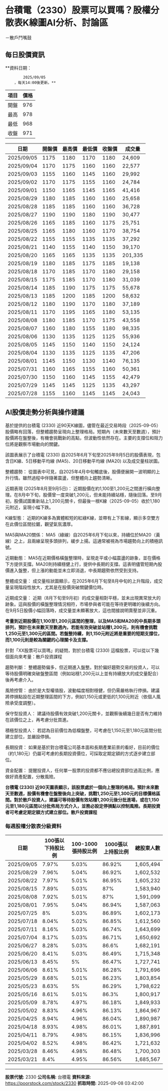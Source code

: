 # 台積電（2330）股票可以買嗎？股權分散表K線圖AI分析、討論區
－散戶鬥嘴鼓

## 每日股價資訊

**資料日期：
        
            2025/09/05
        ，每天14:00後更新。**

| 項目 | 價格 |
|------|------|
| 開盤 | 976 |
| 最高 | 978 |
| 最低 | 968 |
| 收盤 | 971 |

| 日期 | 開盤價 | 最高價 | 最低價 | 收盤價 | 成交量 |
|------|--------|--------|--------|--------|--------|
| 2025/09/05 | 1175 | 1180 | 1170 | 1180 | 24,609 |
| 2025/09/04 | 1170 | 1175 | 1160 | 1160 | 22,577 |
| 2025/09/03 | 1155 | 1160 | 1145 | 1160 | 29,992 |
| 2025/09/02 | 1170 | 1175 | 1155 | 1160 | 24,784 |
| 2025/09/01 | 1150 | 1165 | 1145 | 1165 | 41,416 |
| 2025/08/29 | 1180 | 1185 | 1160 | 1160 | 25,658 |
| 2025/08/28 | 1185 | 1185 | 1160 | 1160 | 36,728 |
| 2025/08/27 | 1190 | 1190 | 1180 | 1190 | 30,477 |
| 2025/08/26 | 1165 | 1185 | 1160 | 1175 | 25,751 |
| 2025/08/25 | 1165 | 1180 | 1160 | 1170 | 38,754 |
| 2025/08/22 | 1155 | 1155 | 1135 | 1135 | 37,292 |
| 2025/08/21 | 1140 | 1155 | 1140 | 1150 | 39,170 |
| 2025/08/20 | 1165 | 1165 | 1135 | 1135 | 201,335 |
| 2025/08/19 | 1180 | 1185 | 1175 | 1185 | 19,138 |
| 2025/08/18 | 1170 | 1185 | 1170 | 1180 | 29,158 |
| 2025/08/15 | 1175 | 1185 | 1170 | 1180 | 31,039 |
| 2025/08/14 | 1185 | 1190 | 1175 | 1175 | 55,678 |
| 2025/08/13 | 1185 | 1200 | 1185 | 1200 | 58,632 |
| 2025/08/12 | 1180 | 1190 | 1170 | 1180 | 37,189 |
| 2025/08/11 | 1170 | 1195 | 1165 | 1180 | 53,135 |
| 2025/08/08 | 1180 | 1185 | 1170 | 1175 | 43,558 |
| 2025/08/07 | 1160 | 1180 | 1155 | 1180 | 98,335 |
| 2025/08/06 | 1130 | 1135 | 1125 | 1125 | 55,936 |
| 2025/08/05 | 1145 | 1150 | 1140 | 1150 | 24,124 |
| 2025/08/04 | 1130 | 1135 | 1125 | 1135 | 47,206 |
| 2025/08/01 | 1145 | 1150 | 1130 | 1140 | 76,135 |
| 2025/07/31 | 1160 | 1165 | 1155 | 1160 | 50,361 |
| 2025/07/30 | 1150 | 1160 | 1145 | 1155 | 42,479 |
| 2025/07/29 | 1145 | 1145 | 1125 | 1135 | 43,297 |
| 2025/07/28 | 1155 | 1160 | 1145 | 1145 | 24,043 |

## AI股價走勢分析與操作建議

基於提供的台積電 (2330) 近90天K線圖，儘管在最近交易時段（2025-09-05）股價略有回落，但整體趨勢呈現向上整理格局。短期內（未來數天至數週），預計股價將在盤整後，有機會挑戰新的高點，但波動性依然存在。主要的支撐位和阻力位將是觀察市場動向的關鍵。

該圖表展示了台積電 (2330) 自2025年6月下旬至2025年9月5日的股價表現，包含日K線、5日移動平均線 (MA5)、20日移動平均線 (MA20) 以及成交量柱狀圖。

整體趨勢： 從圖表中可見，自2025年4月中旬觸底後，股價便展開一波明顯的上升行情。雖然過程中伴隨著震盪，但整體向上趨勢清晰。

近期表現 (2025年8月至9月5日)： 近期股價在約1,100至1,200元之間進行橫向整理。在8月中下旬，股價曾一度突破1,200元，但未能持續站穩，隨後回落。至9月初，股價試圖重新站上1,200元關卡，但最後一根K線（2025-09-05）收於1,180元附近，呈現小幅下跌。

K線型態： 近期的K線多為實體較短的紅綠K線，並帶有上下影線，顯示多空雙方在此價位區間拉鋸，觀望氣氛濃厚。

MA5與MA20關係： MA5（綠線）自2025年6月下旬以來，持續位於MA20（黃線）之上，且兩線呈現多頭排列，緩步上揚。這通常被視為市場趨勢向上的積極訊號。

近期動態： MA5在近期價格橫盤整理時，呈現走平或小幅震盪的跡象，並在價格下方提供支撐。MA20則持續穩健上行，提供中長期的支撐。這表明儘管短期內股價進入盤整，但上漲的動能並未立即消退，中長期趨勢依然受到支持。

整體成交量： 成交量柱狀圖顯示，在2025年6月下旬至8月中旬的上升階段，成交量呈現階段性放大，尤其是在股價突破關鍵價位時。

近期成交量： 近期（8月下旬至9月初）的成交量相對平穩，並未出現異常放大的跡象。這與股價的橫盤整理情況相符，市場參與者可能在等待更明確的後續方向。在9月5日股價小幅回落時，成交量並未顯著放大，這也間接說明賣壓並非沉重。

**考量到近期股價在1,100至1,200元區間的整理，以及MA5和MA20的中長期多頭排列，預計在未來數天至數週內，若能有效突破並站穩1,200元，則有機會挑戰1,250元至1,300元的區間。若盤整持續，則1,150元附近將是重要的短期支撐位，而1,100元則是較為關鍵的心理關卡及支撐。**

針對「XX股票可以買嗎」的疑問，對於台積電 (2330) 這檔股票，可以從以下幾個面向來考量：散戶投資課程

趨勢判斷： 整體趨勢偏多，但近期進入盤整。對於偏好趨勢交易的投資人，可以等待股價明確突破盤整區間（例如站穩1,200元以上並有持續放大的成交量配合）後再考慮介入。

風險控管： 由於是大型權值股，波動幅度相對穩健，但仍需嚴格執行停損。建議將停損點設在近期整理區間的下方，例如1,150元或更低的1,100元附近（依個人風險承受度調整）。

保守型投資人： 建議待股價有效突破1,200元關卡，並觀察後續幾日是否有力維持在該價位之上，再考慮分批買進。

積極型投資人： 若認為目前價位為低檔盤整，可考慮在1,150元至1,180元區間分批建立部位，並嚴設停損。

長期投資： 如果是基於對台積電公司基本面和長期產業前景的看好，目前的價位（約1,180元）仍屬可考慮的長期投資價位，可採取定期定額的方式逐步建立部位。

資金配置： 提醒投資人，任何單一股票的投資都不應佔總投資部位過高比例，應做好資產配置，分散風險。

**台積電 (2330) 近90天圖表顯示，該股票處於一個向上整理的格局。預計未來數天至數週，股價有機會在盤整後向上突破，挑戰1,250元至1,300元的目標價格區間。對於散戶投資人，建議可等待股價有效站穩1,200元後分批進場，或在1,150元至1,180元區間以分批佈局方式介入，並務必設定停損點以控制風險。長期投資者可考慮定期定額方式建立部位。散戶投資課程**

### 每週股權分散表分級資料

| 日期 | 100張以下持股比例 | 100-1000張持股比例 | 1000張以上持股比例 | 總股東人數 |
|------|-------------------|--------------------|--------------------|----------|
| 2025/09/05 | 7.97% | 5.03% | 86.92% | 1,605,494 |
| 2025/08/29 | 7.96% | 5.04% | 86.92% | 1,602,532 |
| 2025/08/22 | 7.97% | 5.01% | 86.95% | 1,605,232 |
| 2025/08/15 | 7.89% | 5.03% | 87% | 1,583,940 |
| 2025/08/08 | 7.92% | 5.01% | 87% | 1,591,099 |
| 2025/08/01 | 7.95% | 5.04% | 86.94% | 1,587,063 |
| 2025/07/25 | 8% | 5.03% | 86.89% | 1,602,173 |
| 2025/07/18 | 8.04% | 5.02% | 86.85% | 1,612,560 |
| 2025/07/11 | 8.16% | 5.03% | 86.74% | 1,643,699 |
| 2025/07/04 | 8.17% | 5.03% | 86.71% | 1,650,692 |
| 2025/06/27 | 8.28% | 5.03% | 86.6% | 1,682,191 |
| 2025/06/20 | 8.41% | 5.03% | 86.49% | 1,715,348 |
| 2025/06/13 | 8.45% | 5% | 86.47% | 1,727,741 |
| 2025/06/06 | 8.61% | 5.01% | 86.28% | 1,791,696 |
| 2025/05/29 | 8.68% | 5.01% | 86.23% | 1,803,854 |
| 2025/05/23 | 8.63% | 5% | 86.29% | 1,798,622 |
| 2025/05/16 | 8.61% | 5.01% | 86.3% | 1,800,917 |
| 2025/05/09 | 8.78% | 4.97% | 86.18% | 1,849,933 |
| 2025/05/02 | 8.83% | 4.96% | 86.13% | 1,864,967 |
| 2025/04/25 | 8.94% | 4.96% | 86.04% | 1,890,987 |
| 2025/04/18 | 8.93% | 4.98% | 86.01% | 1,887,891 |
| 2025/04/11 | 8.79% | 4.98% | 86.15% | 1,836,996 |
| 2025/04/02 | 8.52% | 4.98% | 86.42% | 1,721,632 |
| 2025/03/28 | 8.46% | 4.98% | 86.48% | 1,700,303 |
| 2025/03/21 | 8.4% | 4.95% | 86.56% | 1,685,567 |

---

**股票代號:** 2330
**公司名稱:** 台積電
**資料來源:** https://poorstock.com/stock/2330
**抓取時間:** 2025-09-08 03:42:00